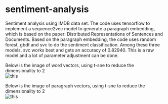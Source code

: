 # sentiment-analysis
Sentiment analysis using IMDB data set. The code uses tensorflow to implement a sequence2vec model to generate a paragraph embedding, which is based on the paper: Distributed Representations of Sentences and Documents. Based on the paragraph embedding, the code uses random forest, gbdt and svc to do the sentiment classification. Among these three models, svc works best and gets an accuracy of 0.82940. This is a raw model and a lot of parameter adjustment can be done.

Below is the image of word vectors, using t-sne to reduce the dimensionality to 2    
![this](https://github.com/saber1988/sentiment-analysis/tree/master/img/tsne-word.png)     

Below is the image of paragraph vectors, using t-sne to reduce the dimensionality to 2     
![this](https://github.com/saber1988/sentiment-analysis/tree/master/img/tsne-para.png)     
